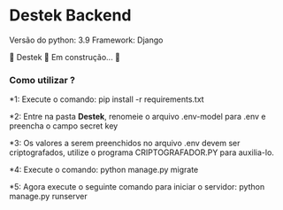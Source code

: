 # Destek Backend

Versão do python: 3.9
Framework: Django

<p align="left"> 
	🚧  Destek 🚀 Em construção...  🚧
</p>

<h3> <bold> Como utilizar ? </bold></h3> 
<p>
  *1: Execute o comando: pip install -r requirements.txt
</p>
<p>
  *2: Entre na pasta <b>Destek</b>, renomeie o arquivo .env-model  para .env e preencha o campo secret key
</p>
<p>
  *3: Os valores a serem preenchidos no arquivo .env devem ser criptografados, utilize o programa CRIPTOGRAFADOR.PY para auxilia-lo.
</p>
<p>
  *4: Execute o comando: python manage.py migrate
</p>
<p>
  *5: Agora execute o seguinte comando para iniciar o servidor: python manage.py runserver
</p>
  
